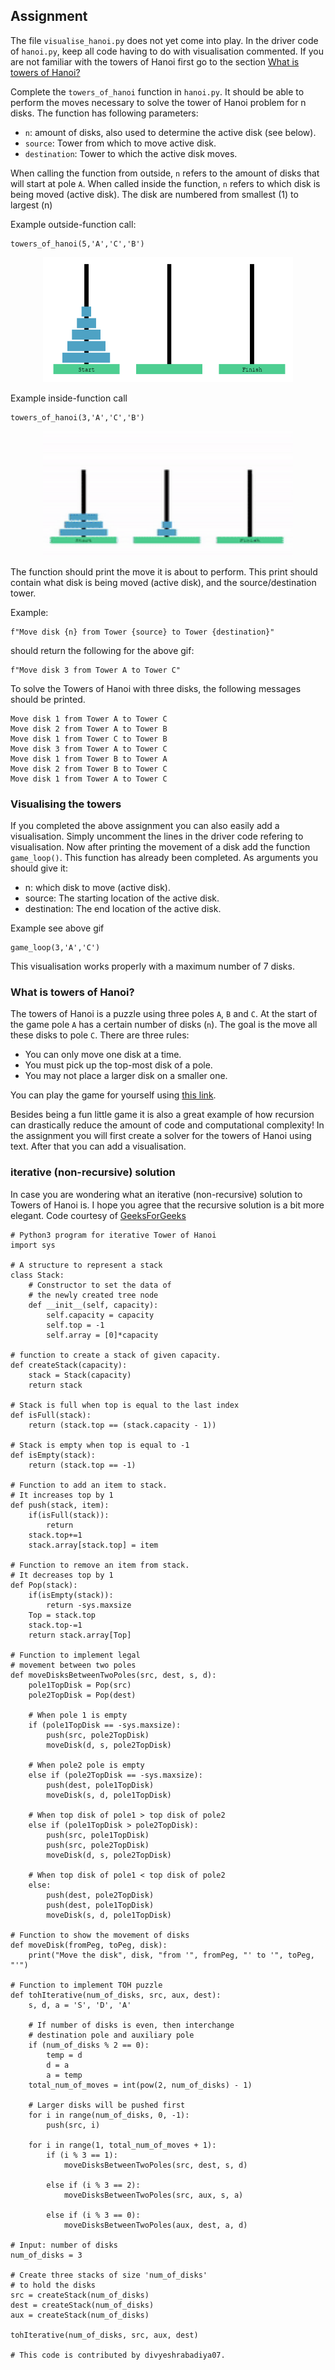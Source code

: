 ## Assignment
The file `visualise_hanoi.py` does not yet come into play. In the driver code of `hanoi.py`, keep all code having to do with visualisation commented. If you are not familiar with the towers of Hanoi first go to the section [What is towers of Hanoi?](#what-is-towers-of-hanoi)

Complete the `towers_of_hanoi` function in `hanoi.py`. It should be able to perform the moves necessary to solve the tower of Hanoi problem for n disks. The function has following parameters:
* `n`: amount of disks, also used to determine the active disk (see below).
* `source`: Tower from which to move active disk.
* `destination`: Tower to which the active disk moves.

When calling the function from outside, `n` refers to the amount of disks that will start at pole `A`. When called inside the function, `n` refers to which disk is being moved (active disk). The disk are numbered from smallest (1) to largest (n)

Example outside-function call:
```
towers_of_hanoi(5,'A','C','B')
```

<p align="center">
  <img src="../images/outside_function_example.png" width="400" height="200"/>
</p>

Example inside-function call
```
towers_of_hanoi(3,'A','C','B')
```
<p align="center">
  <img src="../images/inside_function_call.gif" width="400" height="200"/>
</p>


The function should print the move it is about to perform. This print should contain what disk is being moved (active disk), and the source/destination tower. 

Example:
```
f"Move disk {n} from Tower {source} to Tower {destination}"
```

should return the following for the above gif:
```
f"Move disk 3 from Tower A to Tower C"
```

To solve the Towers of Hanoi with three disks, the following messages should be printed.
```
Move disk 1 from Tower A to Tower C
Move disk 2 from Tower A to Tower B
Move disk 1 from Tower C to Tower B
Move disk 3 from Tower A to Tower C
Move disk 1 from Tower B to Tower A
Move disk 2 from Tower B to Tower C
Move disk 1 from Tower A to Tower C
```


### Visualising the towers
If you completed the above assignment you can also easily add a visualisation. Simply uncomment the lines in the driver code refering to visualisation. Now after printing the movement of a disk add the function `game_loop()`. This function has already been completed. As arguments you should give it:
* n: which disk to move (active disk).
* source: The starting location of the active disk.
* destination: The end location of the active disk.

Example see above gif
```
game_loop(3,'A','C')
```

This visualisation works properly with a maximum number of 7 disks.

### What is towers of Hanoi?
The towers of Hanoi is a puzzle using three poles `A`, `B` and `C`. At the start of the game pole `A` has a certain number of disks (`n`). The goal is the move all these disks to pole `C`. There are three rules:
* You can only move one disk at a time.
* You must pick up the top-most disk of a pole.
* You may not place a larger disk on a smaller one.

You can play the game for yourself using [this link](https://www.mathsisfun.com/games/towerofhanoi.html). 

Besides being a fun little game it is also a great example of how recursion can drastically reduce the amount of code and computational complexity! In the assignment you will first create a solver for the towers of Hanoi using text. After that you can add a visualisation.

### iterative (non-recursive) solution
In case you are wondering what an iterative (non-recursive) solution to Towers of Hanoi is. I hope you agree that the recursive solution is a bit more elegant.
Code courtesy of [GeeksForGeeks](https://www.geeksforgeeks.org/iterative-tower-of-hanoi/)
```
# Python3 program for iterative Tower of Hanoi
import sys
 
# A structure to represent a stack
class Stack:
    # Constructor to set the data of
    # the newly created tree node
    def __init__(self, capacity):
        self.capacity = capacity
        self.top = -1
        self.array = [0]*capacity
 
# function to create a stack of given capacity.
def createStack(capacity):
    stack = Stack(capacity)
    return stack
  
# Stack is full when top is equal to the last index
def isFull(stack):
    return (stack.top == (stack.capacity - 1))
   
# Stack is empty when top is equal to -1
def isEmpty(stack):
    return (stack.top == -1)
   
# Function to add an item to stack.
# It increases top by 1
def push(stack, item):
    if(isFull(stack)):
        return
    stack.top+=1
    stack.array[stack.top] = item
   
# Function to remove an item from stack.
# It decreases top by 1
def Pop(stack):
    if(isEmpty(stack)):
        return -sys.maxsize
    Top = stack.top
    stack.top-=1
    return stack.array[Top]
   
# Function to implement legal
# movement between two poles
def moveDisksBetweenTwoPoles(src, dest, s, d):
    pole1TopDisk = Pop(src)
    pole2TopDisk = Pop(dest)
 
    # When pole 1 is empty
    if (pole1TopDisk == -sys.maxsize):
        push(src, pole2TopDisk)
        moveDisk(d, s, pole2TopDisk)
       
    # When pole2 pole is empty
    else if (pole2TopDisk == -sys.maxsize):
        push(dest, pole1TopDisk)
        moveDisk(s, d, pole1TopDisk)
       
    # When top disk of pole1 > top disk of pole2
    else if (pole1TopDisk > pole2TopDisk):
        push(src, pole1TopDisk)
        push(src, pole2TopDisk)
        moveDisk(d, s, pole2TopDisk)
       
    # When top disk of pole1 < top disk of pole2
    else:
        push(dest, pole2TopDisk)
        push(dest, pole1TopDisk)
        moveDisk(s, d, pole1TopDisk)
   
# Function to show the movement of disks
def moveDisk(fromPeg, toPeg, disk):
    print("Move the disk", disk, "from '", fromPeg, "' to '", toPeg, "'")
   
# Function to implement TOH puzzle
def tohIterative(num_of_disks, src, aux, dest):
    s, d, a = 'S', 'D', 'A'
   
    # If number of disks is even, then interchange
    # destination pole and auxiliary pole
    if (num_of_disks % 2 == 0):
        temp = d
        d = a
        a = temp
    total_num_of_moves = int(pow(2, num_of_disks) - 1)
   
    # Larger disks will be pushed first
    for i in range(num_of_disks, 0, -1):
        push(src, i)
   
    for i in range(1, total_num_of_moves + 1):
        if (i % 3 == 1):
            moveDisksBetweenTwoPoles(src, dest, s, d)
   
        else if (i % 3 == 2):
            moveDisksBetweenTwoPoles(src, aux, s, a)
   
        else if (i % 3 == 0):
            moveDisksBetweenTwoPoles(aux, dest, a, d)
 
# Input: number of disks
num_of_disks = 3
 
# Create three stacks of size 'num_of_disks'
# to hold the disks
src = createStack(num_of_disks)
dest = createStack(num_of_disks)
aux = createStack(num_of_disks)
 
tohIterative(num_of_disks, src, aux, dest)
 
# This code is contributed by divyeshrabadiya07.
```

